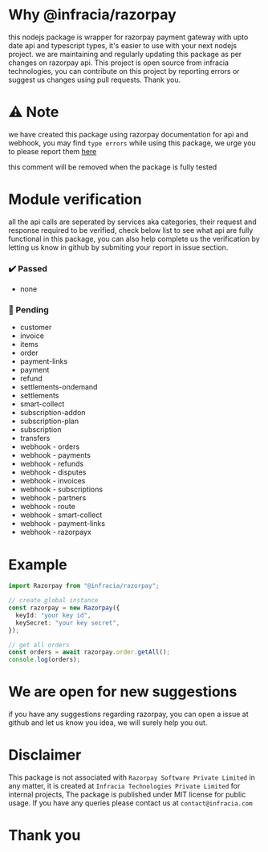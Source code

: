 # Why @infracia/razorpay

this nodejs package is wrapper for razorpay payment gateway with upto date api and typescript types, it's easier to use with your next nodejs project.
we are maintaining and regularly updating this package as per changes on razorpay api. This project is open source from infracia technologies,
you can contribute on this project by reporting errors or suggest us changes
using pull requests. Thank you.

# ⚠️ Note

we have created this package using razorpay documentation for api and webhook,
you may find `type errors` while using this package, we urge you to please report them [here](https://github.com/infracia/razorpay/issues)

this comment will be removed when the package is fully tested

# Module verification

all the api calls are seperated by services aka categories, their request and response required to be verified, check below list to see what api are fully functional in this package, you can also help complete us the verification by letting us know in github by submiting your report in issue section.

### ✔️ Passed

- none

### 🚧 Pending

- customer
- invoice
- items
- order
- payment-links
- payment
- refund
- settlements-ondemand
- settlements
- smart-collect
- subscription-addon
- subscription-plan
- subscription
- transfers
- webhook - orders
- webhook - payments
- webhook - refunds
- webhook - disputes
- webhook - invoices
- webhook - subscriptions
- webhook - partners
- webhook - route
- webhook - smart-collect
- webhook - payment-links
- webhook - razorpayx

# Example

```ts
import Razorpay from "@infracia/razorpay";

// create global instance
const razorpay = new Razorpay({
  keyId: "your key id",
  keySecret: "your key secret",
});

// get all orders
const orders = await razorpay.order.getAll();
console.log(orders);
```

# We are open for new suggestions

if you have any suggestions regarding razorpay, you can open a issue at github and let us know you idea, we will surely help you out.

# Disclaimer

This package is not associated with `Razorpay Software Private Limited` in any matter, it is created at `Infracia Technologies Private Limited` for internal projects, The package is published under MIT license for public usage. If you have any queries please contact us at `contact@infracia.com`

# Thank you
